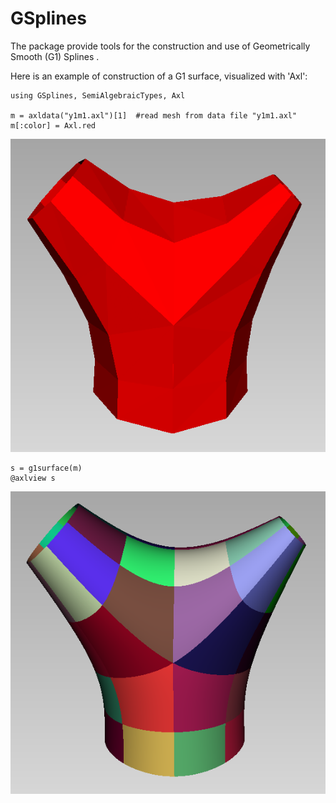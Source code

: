 # GSplines

The package provide tools for the construction and use of Geometrically Smooth (G1) Splines .


Here is an example of construction of a G1 surface, visualized with 'Axl':
```
using GSplines, SemiAlgebraicTypes, Axl

m = axldata("y1m1.axl")[1]  #read mesh from data file "y1m1.axl"
m[:color] = Axl.red
```

![y1m1](y1m1.png)

```
s = g1surface(m)
@axlview s
```

![y1g1](y1g1.png)
